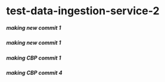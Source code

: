 # test-data-ingestion-service-2
##### making new commit 1
##### making new commit 1
##### making CBP commit 1
##### making CBP commit 4